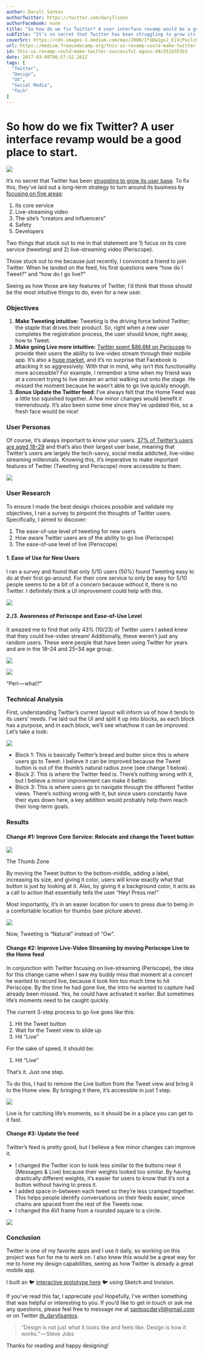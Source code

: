 ```yaml
---
author: Daryll Santos
authorTwitter: https://twitter.com/daryllsann
authorFacebook: none
title: "So how do we fix Twitter? A user interface revamp would be a good place to start."
subTitle: "It’s no secret that Twitter has been struggling to grow its user base. To fix this, they’ve laid out a long-term strategy to turn around ..."
coverSrc: https://cdn-images-1.medium.com/max/2000/1*GDw1gx2_EiVcPuclc8WXJQ.png
url: https://medium.freecodecamp.org/this-ui-revamp-could-make-twitter-successful-again-d4c551b353b3
id: this-ui-revamp-could-make-twitter-successful-again-d4c551b353b3
date: 2017-03-09T06:57:52.261Z
tags: [
  "Twitter",
  "Design",
  "UX",
  "Social Media",
  "Tech"
]
---
```

# So how do we fix Twitter? A user interface revamp would be a good place to start.







![](https://cdn-images-1.medium.com/max/2000/1*GDw1gx2_EiVcPuclc8WXJQ.png)







It’s no secret that Twitter has been [struggling to grow its user base](https://phys.org/news/2016-07-twitter-struggling-rivals.html). To fix this, they’ve laid out a long-term strategy to turn around its business by [focusing on five areas](http://www.reuters.com/article/us-twitter-results-idUSKCN1062JW):

1.  Its core service
2.  Live-streaming video
3.  The site’s “creators and influencers”
4.  Safety
5.  Developers

Two things that stuck out to me in that statement are 1) focus on its core service (tweeting) and 2) live-streaming video (Periscope).

Those stuck out to me because just recently, I convinced a friend to join Twitter. When he landed on the feed, his first questions were “how do I Tweet?” and “how do I go live?”

Seeing as how those are key features of Twitter, I’d think that those should be the most intuitive things to do, even for a new user.

### Objectives

1.  **Make Tweeting intuitive:** Tweeting is the driving force behind Twitter; the staple that drives their product. So, right when a new user completes the registration process, the user should know, right away, how to Tweet.
2.  **Make going Live more intuitive:** [Twitter spent $86.6M on Periscope](http://www.recode.net/2015/5/11/11562534/twitter-paid-over-86-million-for-periscope-and-niche) to provide their users the ability to live-video stream through their mobile app. It’s also a [huge market](https://medium.com/looklivecam/on-demand-livestreaming-960a492d69d1#.z9u58217s), and it’s no surprise that Facebook is attacking it so aggressively. With that in mind, why isn’t this functionality more accessible? For example, I remember a time when my friend was at a concert trying to live stream an artist walking out onto the stage. He missed the moment because he wasn’t able to go live quickly enough.
3.  ***Bonus* Update the Twitter feed**: I’ve always felt that the Home Feed was a little too squished together. A few minor changes would benefit it tremendously. It’s also been some time since they’ve updated this, so a fresh face would be nice!

### User Personas

Of course, it’s always important to know your users. [37% of Twitter’s users are aged 18–29](http://sproutsocial.com/insights/new-social-media-demographics/#twitter) and that’s also their largest user base, meaning that Twitter’s users are largely the tech-savvy, social media addicted, live-video streaming millennials. Knowing this, it’s imperative to make important features of Twitter (Tweeting and Periscope) more accessible to them.







![](https://cdn-images-1.medium.com/max/2000/1*VE65BRN7ld5kWVMMzTuOyw.png)







### User Research

To ensure I made the best design choices possible and validate my objectives, I ran a survey to pinpoint the thoughts of Twitter users. Specifically, I aimed to discover:

1.  The ease-of-use level of tweeting for new users
2.  How aware Twitter users are of the ability to go live (Periscope)
3.  The ease-of-use level of live (Periscope)

#### 1\. Ease of Use for New Users

I ran a survey and found that only 5/10 users (50%) found Tweeting easy to do at their first go-around. For their core service to only be easy for 5/10 people seems to be a bit of a concern because without it, there is no Twitter. I definitely think a UI improvement could help with this.



![](https://cdn-images-1.medium.com/max/1600/1*xhw8tFDT8sUPDzcyju0C_Q.png)



#### 2./3\. Awareness of Periscope and Ease-of-Use Level

It amazed me to find that only 43% (10/23) of Twitter users I asked knew that they could live-video stream! Additionally, these weren’t just any random users. These were people that have been using Twitter for years and are in the 18–24 and 25–34 age group.







![](https://cdn-images-1.medium.com/max/1200/1*BmhOPqDZ34eWK3NWEF6yyg.png)





![](https://cdn-images-1.medium.com/max/1200/1*jkJsgiL8uuetm-scHQTDUQ.png)

“Peri — what?”







### Technical Analysis

First, understanding Twitter’s current layout will inform us of how it tends to its users’ needs. I’ve laid out the UI and split it up into blocks, as each block has a purpose, and in each block, we’ll see what/how it can be improved. Let’s take a look:



![](https://cdn-images-1.medium.com/max/1200/1*sdrr2YnSrQr4fBGWMn2t8g.jpeg)



*   Block 1: This is basically Twitter’s bread and butter since this is where users go to Tweet. I believe it can be improved because the Tweet button is out of the thumb’s natural radius zone (see change 1 below).
*   Block 2: This is where the Twitter feed is. There’s nothing wrong with it, but I believe a minor improvement can make it better.
*   Block 3: This is where users go to navigate through the different Twitter views. There’s nothing wrong with it, but since users constantly have their eyes down here, a key addition would probably help them reach their long-term goals.

### Results

#### Change #1: Improve Core Service: Relocate and change the Tweet button







![](https://cdn-images-1.medium.com/max/2000/1*LMtX_3ord07YElPtHkktIg.png)

The Thumb Zone







By moving the Tweet button to the bottom-middle, adding a label, increasing its size, and giving it color, users will know exactly what that button is just by looking at it. Also, by giving it a background color, it acts as a call to action that essentially tells the user “Hey! Press me!”

Most importantly, it’s in an easier location for users to press due to being in a comfortable location for thumbs (see picture above).



![](https://cdn-images-1.medium.com/max/1600/1*O3YZrr_LO--eNZykWD17KQ.png)

Now, Tweeting is “Natural” instead of “Ow”.



#### Change #2: Improve Live-Video Streaming by moving Periscope Live to the Home feed

In conjunction with Twitter focusing on live-streaming (Periscope), the idea for this change came when I saw my buddy miss that moment at a concert he wanted to record live, because it took him too much time to hit Periscope. By the time he had gone live, the intro he wanted to capture had already been missed. Yes, he could have activated it earlier. But sometimes life’s moments need to be caught quickly.

The current 3-step process to go live goes like this:

1.  Hit the Tweet button
2.  Wait for the Tweet view to slide up
3.  Hit “Live”

For the sake of speed, it should be:

1.  Hit “Live”

That’s it. Just one step.

To do this, I had to remove the Live button from the Tweet view and bring it to the Home view. By bringing it there, it’s accessible in just 1 step.



![](https://cdn-images-1.medium.com/max/1600/1*frXHumnzWpRi-MxOH9xpDQ.png)

Live is for catching life’s moments, so it should be in a place you can get to it fast.



#### Change #3: Update the feed

Twitter’s feed is pretty good, but I believe a few minor changes can improve it.

*   I changed the Twitter icon to look less similar to the buttons near it (Messages & Live) because their weights looked too similar. By having drastically different weights, it’s easier for users to know that it’s not a button without having to press it.
*   I added space in-between each tweet so they’re less cramped together. This helps people identify conversations on their feeds easier, since chains are spaced from the rest of the Tweets now.
*   I changed the AVI frame from a rounded square to a circle.



![](https://cdn-images-1.medium.com/max/1600/1*4DPELjh86Uhhl8_ZS9E4MA.png)



### Conclusion

Twitter is one of my favorite apps and I use it daily, so working on this project was fun for me to work on. I also knew this would be a great way for me to hone my design capabilities, seeing as how Twitter is already a great mobile app.

I built an 🐦 [interactive prototype here](https://invis.io/SWA9B1RX2) 🐦 using Sketch and Invision.

If you’ve read this far, I appreciate you! Hopefully, I’ve written something that was helpful or interesting to you. If you’d like to get in touch or ask me any questions, please feel free to message me at [santoscdaryll@gmail.com](mailto:santoscdaryll@gmail.com) or on Twitter [@_daryllsantos](http://www.twitter.com/_daryllsantos).

> “Design is not just what it looks like and feels like. Design is how it works.” — Steve Jobs

Thanks for reading and happy designing!








